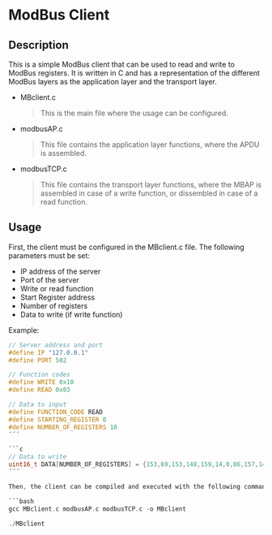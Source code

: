 # ModBus Client

## Description

This is a simple ModBus client that can be used to read and write to ModBus registers. It is written in C and has a representation of the different ModBus layers as the application layer and the transport layer.

- MBclient.c
    > This is the main file where the usage can be configured.

- modbusAP.c
    > This file contains the application layer functions, where the APDU is assembled.

- modbusTCP.c
    > This file contains the transport layer functions, where the MBAP is assembled in case of a write function, or dissembled in case of a read function.


## Usage

First, the client must be configured in the MBclient.c file. The following parameters must be set:

- IP address of the server
- Port of the server
- Write or read function
- Start Register address
- Number of registers
- Data to write (if write function)

Example:
```c
// Server address and port
#define IP "127.0.0.1"
#define PORT 502

// Function codes
#define WRITE 0x10
#define READ 0x03

// Data to input
#define FUNCTION_CODE READ
#define STARTING_REGISTER 0
#define NUMBER_OF_REGISTERS 10
´´´

```c
// Data to write
uint16_t DATA[NUMBER_OF_REGISTERS] = {153,69,153,148,159,14,0,86,157,142};
´´´

Then, the client can be compiled and executed with the following commands:

```bash
gcc MBclient.c modbusAP.c modbusTCP.c -o MBclient

./MBclient
```